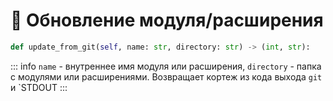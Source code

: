 # 🔄 Обновление модуля/расширения

```python
def update_from_git(self, name: str, directory: str) -> (int, str):
```

::: info
`name` - внутреннее имя модуля или расширения, `directory` - папка с модулями или расширениями. Возвращает кортеж из кода выхода `git` и `STDOUT
:::
